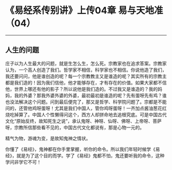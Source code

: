 # 《易经系传别讲》上传04章 易与天地准（04）

------

## 人生的问题

庄子以为人生最大的问题，就是生怎么生，怎么死。宗教家也在追求答案。宗教家认为，一个高人创造了我们。哲学家不相信，科学家也不相信。你说他造了我们，我还要问问，他是谁创造的呢？每一个宗教教主又是谁造的呢？其实所有的宗教主都是我们造的！因为我们信他，他才能够存在，才有存在的价值。如果大家都不信他，世界上哪还有他的影子？所以说他是我们造的。不过我又是谁造的？我的妈妈，我的外婆？那我外婆外婆的外婆，最初最初是谁造的呢？先有蛋呀先有鸡？谁也没法解决这个问题。问到最后便完了，那又是哲学、科学院问题了。宗都是不能问的，还管他鸡呀蛋呀！尤其是我们中国人，管你鸡呀蛋呀！一齐加点酱油葱花红烧吃掉算了。中国人个性懒得问这个，西方人却拼命地去追根究底。可是中国古代文化“原始反终，故知死生之说”，承认鬼呀、神呀、仙呀、佛呀、上帝呀、菩萨呀，宗教所信那些看不见的，中国古代文化都说有，那是心物一元的。

精气为物，游魂为变，是故知鬼神之情状。

你懂了《易经》，鬼神都在你手里掌握，听你的命令。所以我们年轻时候学《易经》，就是为了这个目的而学。学了《易经》鬼都不怕，鬼还要听我的命令，这种学问非学它不可！